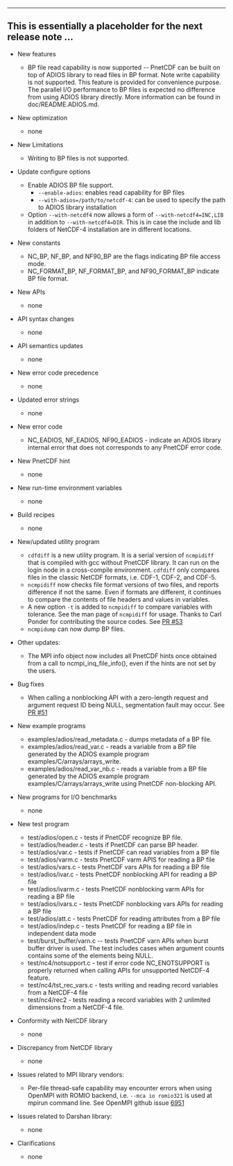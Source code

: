 ------------------------------------------------------------------------------
This is essentially a placeholder for the next release note ...
------------------------------------------------------------------------------

* New features
  + BP file read capability is now supported -- PnetCDF can be built on top of
    ADIOS library to read files in BP format. Note write capability is not
    supported. This feature is provided for convenience purpose. The parallel
    I/O performance to BP files is expected no difference from using ADIOS
    library directly. More information can be found in doc/README.ADIOS.md.

* New optimization
  + none

* New Limitations
  + Writing to BP files is not supported.

* Update configure options
  + Enable ADIOS BP file support.
    - `--enable-adios`: enables read capability for BP files
    - `--with-adios=/path/to/netcdf-4`: can be used to specify the path to
      ADIOS library installation
  + Option `--with-netcdf4` now allows a form of `--with-netcdf4=INC,LIB` in
    addition to `--with-netcdf4=DIR`. This is in case the include and lib
    folders of NetCDF-4 installation are in different locations.

* New constants
  + NC_BP, NF_BP, and NF90_BP are the flags indicating BP file access mode.
  + NC_FORMAT_BP, NF_FORMAT_BP, and NF90_FORMAT_BP indicate BP file format.

* New APIs
  + none

* API syntax changes
  + none

* API semantics updates
  + none

* New error code precedence
  + none

* Updated error strings
  + none

* New error code
  + NC_EADIOS, NF_EADIOS, NF90_EADIOS - indicate an ADIOS library internal
    error that does not corresponds to any PnetCDF error code.

* New PnetCDF hint
  + none

* New run-time environment variables
  + none

* Build recipes
  + none

* New/updated utility program
  + `cdfdiff` is a new utility program. It is a serial version of `ncmpidiff`
    that is compiled with gcc without PnetCDF library. It can run on the login
    node in a cross-compile environment. `cdfdiff` only compares files in the
    classic NetCDF formats, i.e. CDF-1, CDF-2, and CDF-5.
  + `ncmpidiff` now checks file format versions of two files, and reports
    difference if not the same. Even if formats are different, it continues to
    compare the contents of file headers and values in variables.
  + A new option `-t` is added to `ncmpidiff` to compare variables with
    tolerance. See the man page of `ncmpidiff` for usage. Thanks to Carl Ponder
    for contributing the source codes. See
    [PR #53](https://github.com/Parallel-NetCDF/PnetCDF/pull/53)
  + `ncmpidump` can now dump BP files.

* Other updates:
  + The MPI info object now includes all PnetCDF hints once obtained from a
    call to ncmpi_inq_file_info(), even if the hints are not set by the users.

* Bug fixes
  + When calling a nonblocking API with a zero-length request and argument
    request ID being NULL, segmentation fault may occur. See
    [PR #51](https://github.com/Parallel-NetCDF/PnetCDF/pull/51)

* New example programs
  + examples/adios/read_metadata.c - dumps metadata of a BP file.
  + examples/adios/read_var.c - reads a variable from a BP file generated by
    the ADIOS example program examples/C/arrays/arrays_write.
  + examples/adios/read_var_nb.c - reads a variable from a BP file generated
    by the  ADIOS example program examples/C/arrays/arrays_write using PnetCDF
    non-blocking API.

* New programs for I/O benchmarks
  + none

* New test program
  + test/adios/open.c - tests if PnetCDF recognize BP file.
  + test/adios/header.c - tests if PnetCDF can parse BP header.
  + test/adios/var.c - tests if PnetCDF can read variables from a BP file
  + test/adios/varm.c - tests PnetCDF varm APIS for reading a BP file
  + test/adios/vars.c - tests PnetCDF vars APIs for reading a BP file
  + test/adios/ivar.c - tests PnetCDF nonblocking API for reading a BP file
  + test/adios/ivarm.c - tests PnetCDF nonblocking varm APIs for reading a BP
    file
  + test/adios/ivars.c - tests PnetCDF nonblocking vars APIs for reading a BP
    file
  + test/adios/att.c - tests PnetCDF for reading attributes from a BP file
  + test/adios/indep.c - tests PnetCDF for reading a BP file in independent
    data mode
  + test/burst_buffer/varn.c -- tests PnetCDF varn APIs when burst buffer
    driver is used. The test includes cases when argument counts contains some
    of the elements being NULL.
  + test/nc4/notsupport.c - test if error code NC_ENOTSUPPORT is properly
    returned when calling APIs for unsupported NetCDF-4 feature.
  + test/nc4/tst_rec_vars.c - tests writing and reading record variables from
    a NetCDF-4 file
  + test/nc4/rec2 - tests reading a record variables with 2 unlimited
    dimensions from a NetCDF-4 file.

* Conformity with NetCDF library
  + none

* Discrepancy from NetCDF library
  + none

* Issues related to MPI library vendors:
  + Per-file thread-safe capability may encounter errors when using OpenMPI
    with ROMIO backend, i.e. `--mca io romio321` is used at mpirun command line.
    See OpenMPI github issue
    [6951](https://github.com/open-mpi/ompi/issues/6951)

* Issues related to Darshan library:
  + none

* Clarifications
  + none

